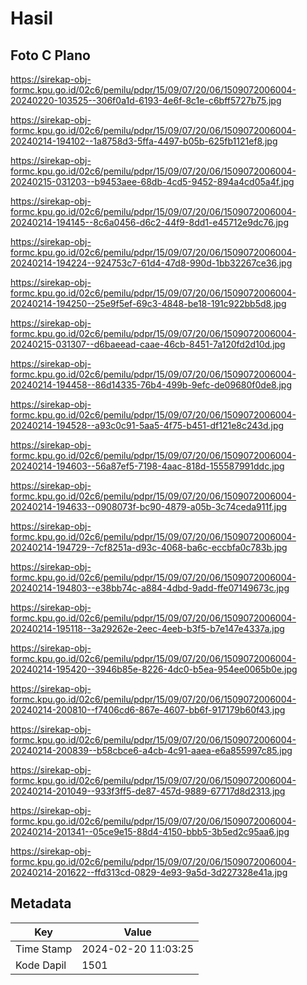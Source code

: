 # Hasil

## Foto C Plano

https://sirekap-obj-formc.kpu.go.id/02c6/pemilu/pdpr/15/09/07/20/06/1509072006004-20240220-103525--306f0a1d-6193-4e6f-8c1e-c6bff5727b75.jpg

https://sirekap-obj-formc.kpu.go.id/02c6/pemilu/pdpr/15/09/07/20/06/1509072006004-20240214-194102--1a8758d3-5ffa-4497-b05b-625fb1121ef8.jpg

https://sirekap-obj-formc.kpu.go.id/02c6/pemilu/pdpr/15/09/07/20/06/1509072006004-20240215-031203--b9453aee-68db-4cd5-9452-894a4cd05a4f.jpg

https://sirekap-obj-formc.kpu.go.id/02c6/pemilu/pdpr/15/09/07/20/06/1509072006004-20240214-194145--8c6a0456-d6c2-44f9-8dd1-e45712e9dc76.jpg

https://sirekap-obj-formc.kpu.go.id/02c6/pemilu/pdpr/15/09/07/20/06/1509072006004-20240214-194224--924753c7-61d4-47d8-990d-1bb32267ce36.jpg

https://sirekap-obj-formc.kpu.go.id/02c6/pemilu/pdpr/15/09/07/20/06/1509072006004-20240214-194250--25e9f5ef-69c3-4848-be18-191c922bb5d8.jpg

https://sirekap-obj-formc.kpu.go.id/02c6/pemilu/pdpr/15/09/07/20/06/1509072006004-20240215-031307--d6baeead-caae-46cb-8451-7a120fd2d10d.jpg

https://sirekap-obj-formc.kpu.go.id/02c6/pemilu/pdpr/15/09/07/20/06/1509072006004-20240214-194458--86d14335-76b4-499b-9efc-de09680f0de8.jpg

https://sirekap-obj-formc.kpu.go.id/02c6/pemilu/pdpr/15/09/07/20/06/1509072006004-20240214-194528--a93c0c91-5aa5-4f75-b451-df121e8c243d.jpg

https://sirekap-obj-formc.kpu.go.id/02c6/pemilu/pdpr/15/09/07/20/06/1509072006004-20240214-194603--56a87ef5-7198-4aac-818d-155587991ddc.jpg

https://sirekap-obj-formc.kpu.go.id/02c6/pemilu/pdpr/15/09/07/20/06/1509072006004-20240214-194633--0908073f-bc90-4879-a05b-3c74ceda911f.jpg

https://sirekap-obj-formc.kpu.go.id/02c6/pemilu/pdpr/15/09/07/20/06/1509072006004-20240214-194729--7cf8251a-d93c-4068-ba6c-eccbfa0c783b.jpg

https://sirekap-obj-formc.kpu.go.id/02c6/pemilu/pdpr/15/09/07/20/06/1509072006004-20240214-194803--e38bb74c-a884-4dbd-9add-ffe07149673c.jpg

https://sirekap-obj-formc.kpu.go.id/02c6/pemilu/pdpr/15/09/07/20/06/1509072006004-20240214-195118--3a29262e-2eec-4eeb-b3f5-b7e147e4337a.jpg

https://sirekap-obj-formc.kpu.go.id/02c6/pemilu/pdpr/15/09/07/20/06/1509072006004-20240214-195420--3946b85e-8226-4dc0-b5ea-954ee0065b0e.jpg

https://sirekap-obj-formc.kpu.go.id/02c6/pemilu/pdpr/15/09/07/20/06/1509072006004-20240214-200810--f7406cd6-867e-4607-bb6f-917179b60f43.jpg

https://sirekap-obj-formc.kpu.go.id/02c6/pemilu/pdpr/15/09/07/20/06/1509072006004-20240214-200839--b58cbce6-a4cb-4c91-aaea-e6a855997c85.jpg

https://sirekap-obj-formc.kpu.go.id/02c6/pemilu/pdpr/15/09/07/20/06/1509072006004-20240214-201049--933f3ff5-de87-457d-9889-67717d8d2313.jpg

https://sirekap-obj-formc.kpu.go.id/02c6/pemilu/pdpr/15/09/07/20/06/1509072006004-20240214-201341--05ce9e15-88d4-4150-bbb5-3b5ed2c95aa6.jpg

https://sirekap-obj-formc.kpu.go.id/02c6/pemilu/pdpr/15/09/07/20/06/1509072006004-20240214-201622--ffd313cd-0829-4e93-9a5d-3d227328e41a.jpg


## Metadata

| Key        | Value               |
| ---------- | ------------------- |
| Time Stamp | 2024-02-20 11:03:25 |
| Kode Dapil | 1501                |



